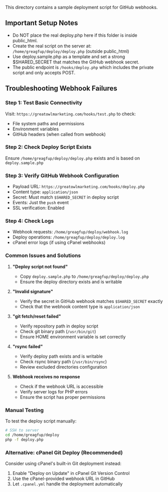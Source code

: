This directory contains a sample deployment script for GitHub webhooks.

## Important Setup Notes

- Do NOT place the real deploy.php here if this folder is inside public_html.
- Create the real script on the server at: `/home/greagfup/deploy/deploy.php` (outside public_html)
- Use deploy.sample.php as a template and set a strong $SHARED_SECRET that matches the GitHub webhook secret.
- The public endpoint is `/hooks/deploy.php` which includes the private script and only accepts POST.

## Troubleshooting Webhook Failures

### Step 1: Test Basic Connectivity
Visit: `https://greatowlmarketing.com/hooks/test.php` to check:
- File system paths and permissions
- Environment variables
- GitHub headers (when called from webhook)

### Step 2: Check Deploy Script Exists
Ensure `/home/greagfup/deploy/deploy.php` exists and is based on `deploy.sample.php`

### Step 3: Verify GitHub Webhook Configuration
- Payload URL: `https://greatowlmarketing.com/hooks/deploy.php`
- Content type: `application/json`
- Secret: Must match `$SHARED_SECRET` in deploy script
- Events: Just the `push` event
- SSL verification: Enabled

### Step 4: Check Logs
- Webhook requests: `/home/greagfup/deploy/webhook.log`
- Deploy operations: `/home/greagfup/deploy/deploy.log`
- cPanel error logs (if using cPanel webhooks)

### Common Issues and Solutions

1. **"Deploy script not found"**
   - Copy `deploy.sample.php` to `/home/greagfup/deploy/deploy.php`
   - Ensure the deploy directory exists and is writable

2. **"Invalid signature"**
   - Verify the secret in GitHub webhook matches `$SHARED_SECRET` exactly
   - Check that the webhook content type is `application/json`

3. **"git fetch/reset failed"**
   - Verify repository path in deploy script
   - Check git binary path (`/usr/bin/git`)
   - Ensure HOME environment variable is set correctly

4. **"rsync failed"**
   - Verify deploy path exists and is writable
   - Check rsync binary path (`/usr/bin/rsync`)
   - Review excluded directories configuration

5. **Webhook receives no response**
   - Check if the webhook URL is accessible
   - Verify server logs for PHP errors
   - Ensure the script has proper permissions

### Manual Testing

To test the deploy script manually:
```bash
# SSH to server
cd /home/greagfup/deploy
php -f deploy.php
```

### Alternative: cPanel Git Deploy (Recommended)

Consider using cPanel's built-in Git deployment instead:
1. Enable "Deploy on Update" in cPanel Git Version Control
2. Use the cPanel-provided webhook URL in GitHub
3. Let `.cpanel.yml` handle the deployment automatically
